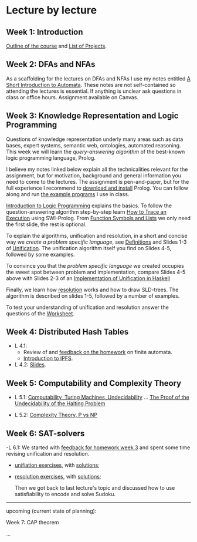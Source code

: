 # Lecture by lecture

## Week 1: Introduction 

[Outline of the course](https://hackmd.io/@alexhkurz/BkmoBQUui) and [List of Projects](https://hackmd.io/@alexhkurz/B1BVO6Bjj).

## Week 2: DFAs and NFAs 

As a scaffolding for the lectures on DFAs and NFAs I use my notes entitled [A Short Introduction to Automata](https://hackmd.io/@alexhkurz/HylLKujCP). These notes are not self-contained so attending the lectures is essential. If anything is unclear ask questions in class or office hours. Assignment available on Canvas.

## Week 3: Knowledge Representation and Logic Programming

Questions of knowledge representation underly many areas such as data bases, expert systems, semantic web, ontologies, automated reasoning. This week we will learn the *query-answering algorithm* of the best-known logic programming language, Prolog.

I believe my notes linked below explain all the technicalities relevant for the assignment, but for motivation, background and general information you need to come to the lectures. The assignment is pen-and-paper, but for the full experience I recommend to [download and install](https://www.swi-prolog.org/download/stable) Prolog. You can follow along and run [the example programs](https://github.com/alexhkurz/algorithm-analysis-2023/tree/main/logic-programming/src) I use in class. 

[Introduction to Logic Programming](logic-programming/slides/LP1-introduction-to-logic-programming.pdf) explains the basics. To follow the question-answering algorithm step-by-step learn [How to Trace an Execution](logic-programming/trace.pdf) using SWI-Prolog. From [Function Symbols and Lists](logic-programming/slides/LP2-function-symbols-and-lists.pdf) we only need the first slide, the rest is optional.

To explain the algorithms, unification and resolution, in a short and concise way we *create a problem specific language*,  see [Definitions](logic-programming/slides/LP3-definitions.pdf) and Slides 1-3  of [Unification](logic-programming/slides/LP4-unification.pdf). The unification algorithm itself you find on Slides 4-5, followed by some examples.

To convince you that the *problem specific language* we created occupies the sweet spot between problem and implementation, compare Slides 4-5 above with Slides 2-3 of an [Implementation of Unification in Haskell](logic-programming/slides/LP4b-unification.pdf)

Finally, we learn how [resolution](logic-programming/slides/LP5-resolution.pdf) works and how to draw SLD-trees. The algorithm is described on slides 1-5, followed by a number of examples.
    
To test your understanding of unification and resolution answer the questions of the [Worksheet](logic-programming/worksheet.pdf).

## Week 4: Distributed Hash Tables

- L 4.1:
    - Review of and [feedback on the homework](feedback-for-homework.md) on finite automata.
    - [Introduction to IPFS](https://hackmd.io/@alexhkurz/rJMmmc-0o).
- L 4.2: [Slides](https://hackmd.io/@alexhkurz/S1pML4xCs#). 

## Week 5: Computability and Complexity Theory  

- L 5.1: [Computability, Turing Machines, Undecidability](https://hackmd.io/@alexhkurz/SyD42sbRs) ... [The Proof of the Undecidability of the Halting Problem](resources/Halting%20Problem.pdf)

- L 5.2: [Complexity Theory, P vs NP](https://hackmd.io/@alexhkurz/Hk0O2lPCj)

## Week 6: SAT-solvers

-L 6.1: We started with [feedback for homework week 3](feedback-for-homework.md) and spent some time revising unification and resolution. 

  - [unifiation exercises](logic-programming/unification-exercises.pdf), with [solutions](logic-programming/unification-solutions.pdf);  
  - [resolution exercises](logic-programming/resolution-exercises.pdf), with [solutions](logic-programming/resolution-solutions.pdf); 

    Then we got back to last lecture's topic and discussed how to use satisfiability to encode and solve Sudoku.

---

upcoming (current state of planning):

Week 7: CAP theorem

...


